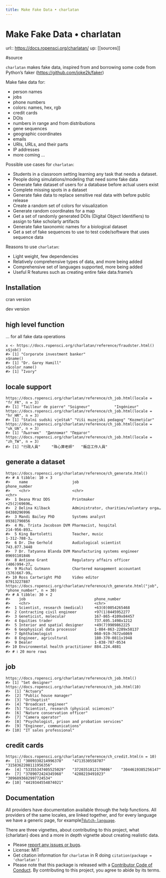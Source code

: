 ```yaml
---
title: Make Fake Data • charlatan
---
```


# Make Fake Data • charlatan

url:: https://docs.ropensci.org/charlatan/
up: [[sources]]

#source

`charlatan` makes fake data, inspired from and borrowing some code from Python’s faker (<https://github.com/joke2k/faker>)

Make fake data for:

* person names
* jobs
* phone numbers
* colors: names, hex, rgb
* credit cards
* DOIs
* numbers in range and from distributions
* gene sequences
* geographic coordinates
* emails
* URIs, URLs, and their parts
* IP addresses
* more coming …

Possible use cases for `charlatan`:

* Students in a classroom setting learning any task that needs a dataset.
* People doing simulations/modeling that need some fake data
* Generate fake dataset of users for a database before actual users exist
* Complete missing spots in a dataset
* Generate fake data to replace sensitive real data with before public release
* Create a random set of colors for visualization
* Generate random coordinates for a map
* Get a set of randomly generated DOIs (Digital Object Identifiers) to assign to fake scholarly artifacts
* Generate fake taxonomic names for a biological dataset
* Get a set of fake sequences to use to test code/software that uses sequence data

Reasons to use `charlatan`:

* Light weight, few dependencies
* Relatively comprehensive types of data, and more being added
* Comprehensive set of languages supported, more being added
* Useful R features such as creating entire fake data.frame’s

## Installation

cran version

dev version  

## high level function

… for all fake data operations  

    x <- https://docs.ropensci.org/charlatan/reference/fraudster.html()
    x$job()
    #> [1] "Corporate investment banker"
    x$name()
    #> [1] "Dr. Garey Hamill"
    x$color_name()
    #> [1] "Ivory"
## locale support

    https://docs.ropensci.org/charlatan/reference/ch_job.html(locale = "fr_FR", n = 3)
    #> [1] "Tailleur de pierre" "Soigneur"           "Ingénieur"
    https://docs.ropensci.org/charlatan/reference/ch_job.html(locale = "hr_HR", n = 3)
    #> [1] "Stalni sudski vještak" "Viši muzejski pedagog" "Kozmetičar"
    https://docs.ropensci.org/charlatan/reference/ch_job.html(locale = "uk_UA", n = 3)
    #> [1] "Льотчик"  "Дипломат" "Педагог"
    https://docs.ropensci.org/charlatan/reference/ch_job.html(locale = "zh_TW", n = 3)
    #> [1] "行政人員"     "珠心算老師"   "飯店工作人員"
## generate a dataset

    https://docs.ropensci.org/charlatan/reference/ch_generate.html()
    #> # A tibble: 10 × 3
    #>    name                    job                                      phone_number
    #>    <chr>                   <chr>                                    <chr>       
    #>  1 Deana Mraz DDS          Printmaker                               +25(2)69696…
    #>  2 Delina Kilback          Administrator, charities/voluntary orga… 04380296996 
    #>  3 Mandi Bailey PhD        Systems analyst                          09381790856 
    #>  4 Ms. Trista Jacobson DVM Pharmacist, hospital                     214-956-893…
    #>  5 King Bartoletti         Teacher, music                           1-312-788-3…
    #>  6 Dr. Ike Gerhold         Audiological scientist                   743.877.3448
    #>  7 Dr. Tatyanna Blanda DVM Manufacturing systems engineer           09691101846 
    #>  8 Antione Grant           Regulatory affairs officer               (406)994-27…
    #>  9 Michal Gutmann          Chartered management accountant          (576)667-99…
    #> 10 Ross Cartwright PhD     Video editor                             07913227887
    https://docs.ropensci.org/charlatan/reference/ch_generate.html("job", "phone_number", n = 30)
    #> # A tibble: 30 × 2
    #>    job                               phone_number        
    #>    <chr>                             <chr>               
    #>  1 Scientist, research (medical)     +63(0)0054265468    
    #>  2 Contracting civil engineer        +97(1)8445952277    
    #>  3 Geneticist, molecular             167-865-4109x84457  
    #>  4 Equities trader                   737.695.1498x1212   
    #>  5 Interior and spatial designer     +49(7)9909862225    
    #>  6 Geophysical data processor        1-884-863-2289x58137
    #>  7 Ophthalmologist                   060-919-7672x6069   
    #>  8 Engineer, agricultural            180-370-0811x1948   
    #>  9 Dealer                            1-838-787-0534      
    #> 10 Environmental health practitioner 884.224.4881        
    #> # ℹ 20 more rows
## job

    https://docs.ropensci.org/charlatan/reference/ch_job.html()
    #> [1] "Set designer"
    https://docs.ropensci.org/charlatan/reference/ch_job.html(10)
    #>  [1] "Actuary"                                    
    #>  [2] "Public house manager"                       
    #>  [3] "Orthoptist"                                 
    #>  [4] "Broadcast engineer"                         
    #>  [5] "Scientist, research (physical sciences)"    
    #>  [6] "Nature conservation officer"                
    #>  [7] "Camera operator"                            
    #>  [8] "Psychologist, prison and probation services"
    #>  [9] "Engineer, communications"                   
    #> [10] "IT sales professional"
## credit cards

    https://docs.ropensci.org/charlatan/reference/ch_credit.html(n = 10)
    #>  [1] "3009338214996378"    "4713530558707"       "3158362208111956356"
    #>  [4] "53355347405525029"   "3720351812179086"    "3044619385256147"   
    #>  [7] "3789072424345968"    "4208219491023"       "3096893682997724534"
    #> [10] "4419344554874021"
## Documentation

All providers have documentation available through the help functions. All providers of the same locales, are linked together, and for every language we have a generic page, for example[?`dutch-language`](https://docs.ropensci.org/charlatan/reference/dutch-language.html).

There are three vignettes, about contributing to this project, what {charlatan} does and a more in depth vignette about creating realistic data.  
* Please [report any issues or bugs](https://github.com/ropensci/charlatan/issues).
* License: MIT
* Get citation information for `charlatan` in R doing `citation(package = 'charlatan')`
* Please note that this package is released with a [Contributor Code of Conduct](https://ropensci.org/code-of-conduct/). By contributing to this project, you agree to abide by its terms.
